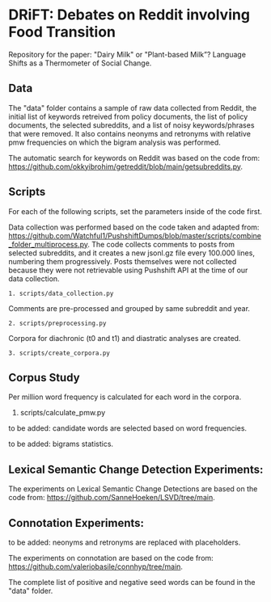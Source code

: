 # DRiFT: Debates on Reddit involving Food Transition

Repository for the paper: "Dairy Milk" or "Plant-based Milk”? Language Shifts as a Thermometer of Social Change.

## Data

The "data" folder contains a sample of raw data collected from Reddit, the initial list of keywords retreived from policy documents, the list of policy documents, the selected subreddits, and a list of noisy keywords/phrases that were removed. It also contains neonyms and retronyms with relative pmw frequencies on which the bigram analysis was performed.

The automatic search for keywords on Reddit was based on the code from: https://github.com/okkyibrohim/getreddit/blob/main/getsubreddits.py.

## Scripts

For each of the following scripts, set the parameters inside of the code first. 

Data collection was performed based on the code taken and adapted from: https://github.com/Watchful1/PushshiftDumps/blob/master/scripts/combine_folder_multiprocess.py.
The code collects comments to posts from selected subreddits, and it creates a new jsonl.gz file every 100.000 lines, numbering them progressively. Posts themselves were not collected because they were not retrievable using Pushshift API at the time of our data collection.

```
1. scripts/data_collection.py
```

Comments are pre-processed and grouped by same subreddit and year. 

```
2. scripts/preprocessing.py
```

Corpora for diachronic (t0 and t1) and diastratic analyses are created.

```
3. scripts/create_corpora.py
```

## Corpus Study

Per million word frequency is calculated for each word in the corpora.

1. scripts/calculate_pmw.py

to be added: candidate words are selected based on word frequencies.

to be added: bigrams statistics.

## Lexical Semantic Change Detection Experiments:

The experiments on Lexical Semantic Change Detections are based on the code from: https://github.com/SanneHoeken/LSVD/tree/main.

## Connotation Experiments:

to be added: neonyms and retronyms are replaced with placeholders.

The experiments on connotation are based on the code from: https://github.com/valeriobasile/connhyp/tree/main.

The complete list of positive and negative seed words can be found in the "data" folder.
